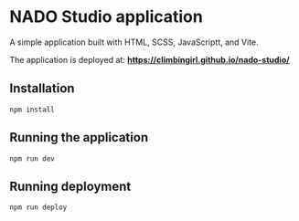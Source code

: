 # NADO Studio application

A simple application built with HTML, SCSS, JavaScriptt, and Vite.

The application is deployed at: **https://climbingirl.github.io/nado-studio/**

## Installation

```
npm install
```

## Running the application

```
npm run dev
```

## Running deployment

```
npm run deploy
```
